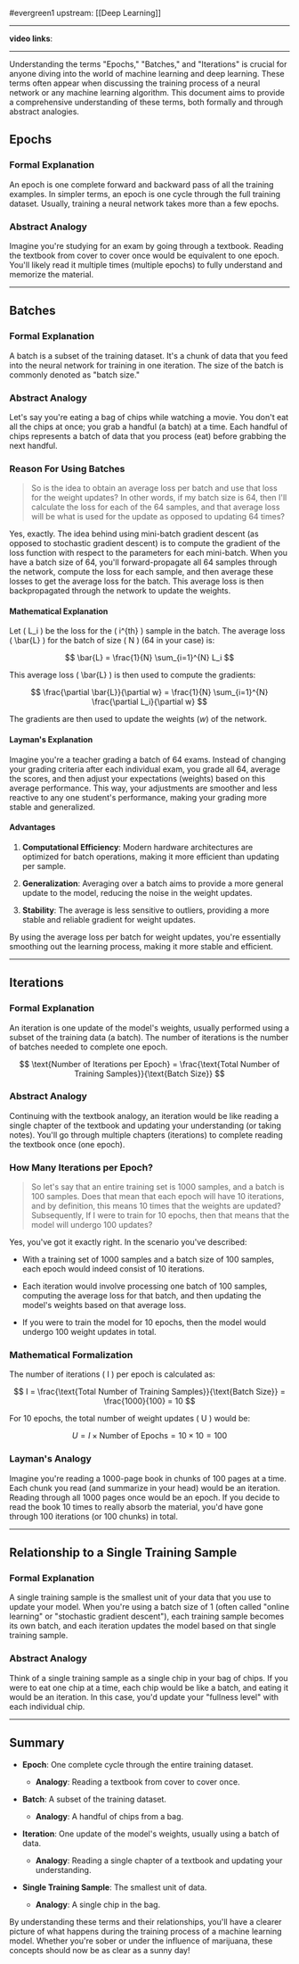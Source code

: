 
#evergreen1 
upstream: [[Deep Learning]] 

---

**video links**: 

---

Understanding the terms "Epochs," "Batches," and "Iterations" is crucial for anyone diving into the world of machine learning and deep learning. These terms often appear when discussing the training process of a neural network or any machine learning algorithm. This document aims to provide a comprehensive understanding of these terms, both formally and through abstract analogies.

## Epochs

### Formal Explanation

An epoch is one complete forward and backward pass of all the training examples. In simpler terms, an epoch is one cycle through the full training dataset. Usually, training a neural network takes more than a few epochs.

### Abstract Analogy

Imagine you're studying for an exam by going through a textbook. Reading the textbook from cover to cover once would be equivalent to one epoch. You'll likely read it multiple times (multiple epochs) to fully understand and memorize the material.

---

## Batches

### Formal Explanation

A batch is a subset of the training dataset. It's a chunk of data that you feed into the neural network for training in one iteration. The size of the batch is commonly denoted as "batch size."

### Abstract Analogy

Let's say you're eating a bag of chips while watching a movie. You don't eat all the chips at once; you grab a handful (a batch) at a time. Each handful of chips represents a batch of data that you process (eat) before grabbing the next handful.

### Reason For Using Batches 

>So is the idea to obtain an average loss per batch and use that loss for the weight updates? In other words, if my batch size is 64, then I'll calculate the loss for each of the 64 samples, and that average loss will be what is used for the update as opposed to updating 64 times?

Yes, exactly. The idea behind using mini-batch gradient descent (as opposed to stochastic gradient descent) is to compute the gradient of the loss function with respect to the parameters for each mini-batch. When you have a batch size of 64, you'll forward-propagate all 64 samples through the network, compute the loss for each sample, and then average these losses to get the average loss for the batch. This average loss is then backpropagated through the network to update the weights.

#### Mathematical Explanation

Let \( L_i \) be the loss for the \( i^{th} \) sample in the batch. The average loss \( \bar{L} \) for the batch of size \( N \) (64 in your case) is:

$$
\bar{L} = \frac{1}{N} \sum_{i=1}^{N} L_i
$$

This average loss \( \bar{L} \) is then used to compute the gradients:

$$
\frac{\partial \bar{L}}{\partial w} = \frac{1}{N} \sum_{i=1}^{N} \frac{\partial L_i}{\partial w}
$$

The gradients are then used to update the weights $( w )$ of the network.

#### Layman's Explanation

Imagine you're a teacher grading a batch of 64 exams. Instead of changing your grading criteria after each individual exam, you grade all 64, average the scores, and then adjust your expectations (weights) based on this average performance. This way, your adjustments are smoother and less reactive to any one student's performance, making your grading more stable and generalized.

#### Advantages

1. **Computational Efficiency**: Modern hardware architectures are optimized for batch operations, making it more efficient than updating per sample.
  
2. **Generalization**: Averaging over a batch aims to provide a more general update to the model, reducing the noise in the weight updates.

3. **Stability**: The average is less sensitive to outliers, providing a more stable and reliable gradient for weight updates.

By using the average loss per batch for weight updates, you're essentially smoothing out the learning process, making it more stable and efficient.

---

## Iterations

### Formal Explanation

An iteration is one update of the model's weights, usually performed using a subset of the training data (a batch). The number of iterations is the number of batches needed to complete one epoch.

$$
\text{Number of Iterations per Epoch} = \frac{\text{Total Number of Training Samples}}{\text{Batch Size}}
$$

### Abstract Analogy

Continuing with the textbook analogy, an iteration would be like reading a single chapter of the textbook and updating your understanding (or taking notes). You'll go through multiple chapters (iterations) to complete reading the textbook once (one epoch).

### How Many Iterations per Epoch? 

>So let's say that an entire training set is 1000 samples, and a batch is 100 samples. Does that mean that each epoch will have 10 iterations, and by definition, this means 10 times that the weights are updated? Subsequently, If I were to train for 10 epochs, then that means that the model will undergo 100 updates?

Yes, you've got it exactly right. In the scenario you've described:

- With a training set of 1000 samples and a batch size of 100 samples, each epoch would indeed consist of 10 iterations.
  
- Each iteration would involve processing one batch of 100 samples, computing the average loss for that batch, and then updating the model's weights based on that average loss.

- If you were to train the model for 10 epochs, then the model would undergo 100 weight updates in total.

### Mathematical Formalization

The number of iterations \( I \) per epoch is calculated as:

$$
I = \frac{\text{Total Number of Training Samples}}{\text{Batch Size}} = \frac{1000}{100} = 10
$$

For 10 epochs, the total number of weight updates \( U \) would be:

$$
U = I \times \text{Number of Epochs} = 10 \times 10 = 100
$$

### Layman's Analogy

Imagine you're reading a 1000-page book in chunks of 100 pages at a time. Each chunk you read (and summarize in your head) would be an iteration. Reading through all 1000 pages once would be an epoch. If you decide to read the book 10 times to really absorb the material, you'd have gone through 100 iterations (or 100 chunks) in total.

---

## Relationship to a Single Training Sample

### Formal Explanation

A single training sample is the smallest unit of your data that you use to update your model. When you're using a batch size of 1 (often called "online learning" or "stochastic gradient descent"), each training sample becomes its own batch, and each iteration updates the model based on that single training sample.

### Abstract Analogy

Think of a single training sample as a single chip in your bag of chips. If you were to eat one chip at a time, each chip would be like a batch, and eating it would be an iteration. In this case, you'd update your "fullness level" with each individual chip.

---

## Summary

- **Epoch**: One complete cycle through the entire training dataset.
  - **Analogy**: Reading a textbook from cover to cover once.
  
- **Batch**: A subset of the training dataset.
  - **Analogy**: A handful of chips from a bag.
  
- **Iteration**: One update of the model's weights, usually using a batch of data.
  - **Analogy**: Reading a single chapter of a textbook and updating your understanding.

- **Single Training Sample**: The smallest unit of data.
  - **Analogy**: A single chip in the bag.

By understanding these terms and their relationships, you'll have a clearer picture of what happens during the training process of a machine learning model. Whether you're sober or under the influence of marijuana, these concepts should now be as clear as a sunny day!



